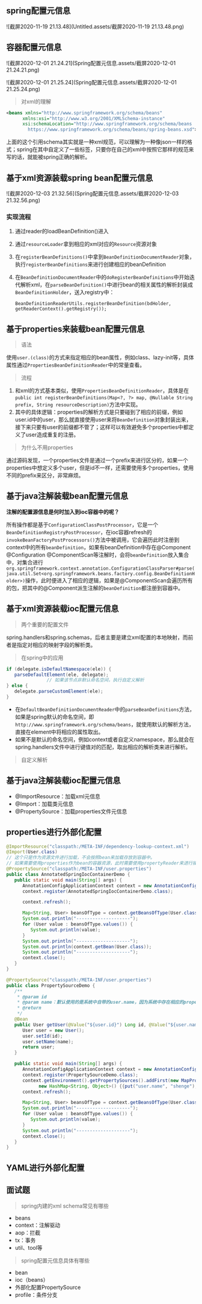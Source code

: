 

## spring配置元信息

![截屏2020-11-19 21.13.48](Untitled.assets/截屏2020-11-19 21.13.48.png)



## 容器配置元信息

![截屏2020-12-01 21.24.21](Spring配置元信息.assets/截屏2020-12-01 21.24.21.png)

![截屏2020-12-01 21.25.24](Spring配置元信息.assets/截屏2020-12-01 21.25.24.png)

> 对xml的理解

```xml
<beans xmlns="http://www.springframework.org/schema/beans"
      xmlns:xsi="http://www.w3.org/2001/XMLSchema-instance"
      xsi:schemaLocation="http://www.springframework.org/schema/beans
        https://www.springframework.org/schema/beans/spring-beans.xsd">
```

上面的这个引用schema其实就是一种xml规范，可以理解为一种像json一样的格式；spring在其中自定义了一些标签，只要你在自己的xml中按照它那样的规范来写的话，就能被spring正确的解析。

## 基于xml资源装载spring bean配置元信息

![截屏2020-12-03 21.32.56](Spring配置元信息.assets/截屏2020-12-03 21.32.56.png)

### 实现流程

1. 通过reader的loadBeanDefinition()进入

2. 通过`resourceLoader`拿到相应的xml对应的`Resource`资源对象

3. 在`registerBeanDefinitions()`中拿到`BeanDefinitionDocumentReader`对象，执行`registerBeanDefinitions`来进行创建相应的beanDefinition

4. 在`BeanDefinitionDocumentReader`中的`doRegisterBeanDefinitions`中开始迭代解析xml，在`parseBeanDefinition()`中进行bean的相关属性的解析封装成`BeanDefinitionHolder`，送入registry中：

   `BeanDefinitionReaderUtils.registerBeanDefinition(bdHolder, getReaderContext().getRegistry());`

## 基于properties来装载bean配置元信息

> 语法

使用`user.(class)`的方式来指定相应的bean属性，例如class、lazy-init等，具体属性通过`PropertiesBeanDefinitionReader`中的常量查看。

> 流程

1. 和xml的方式基本类似，使用`PropertiesBeanDefinitionReader`，具体是在`public int registerBeanDefinitions(Map<?, ?> map, @Nullable String prefix, String resourceDescription)`方法中实现。
2. 其中的具体逻辑：properties的解析方式是只要碰到了相应的前缀，例如user.id中的user，那么就直接使用user来将`BeanDefinition`对象封装出来，接下来只要有user的前缀都不管了；这样可以有效避免多个properties中都定义了user造成重复的注册。

> 为什么不用properties

通过源码发现，一个properties文件是通过一个prefix来进行区分的，如果一个properties中想定义多个user，但是id不一样，还需要使用多个properties，使用不同的prefix来区分，非常麻烦。



## 基于java注解装载bean配置元信息

**注解的配置源信息是何时加入到ioc容器中的呢？**

所有操作都是基于`ConfigurationClassPostProcessor`，它是一个`BeanDefinitionRegistryPostProcessor`，在ioc容器refresh的`invokeBeanFactoryPostProcessors()`方法中被调用，它会遍历此时注册到context中的所有`beanDefinition`，如果有beanDefinition中存在@Component @Configuration @ComponentScan等注解时，会将`beanDefinition`放入集合中，对集合进行`org.springframework.context.annotation.ConfigurationClassParser#parse(java.util.Set<org.springframework.beans.factory.config.BeanDefinitionHolder>)`操作，此时便进入了相应的逻辑，如果是@ComponentScan会遍历所有的包，把其中的@Component派生注解的`beanDefinition`都注册到容器中。





## 基于xml资源装载ioc配置元信息

> 两个重要的配置文件

spring.handlers和spring.schemas，后者主要是建立xml配置的本地映射，而前者是指定对相应的映射字段的解析类。

> 在spring中的应用

```java
if (delegate.isDefaultNamespace(ele)) {
   parseDefaultElement(ele, delegate);
               // 如果该节点非默认命名空间，执行自定义解析
} else {
   delegate.parseCustomElement(ele);
}
```

- 在`DefaultBeanDefinitionDocumentReader`中的`parseBeanDefinitions`方法，如果是spring默认的命名空间，即`http://www.springframework.org/schema/beans`，就使用默认的解析方法，直接在element中将相应的属性取出。
- 如果不是默认的命名空间，例如context或者自定义namespace，那么就会在spring.handlers文件中进行键值对的匹配，取出相应的解析类来进行解析。



> 自定义解析

## 基于java注解装载ioc配置元信息

- @ImportResource：加载xml元信息
- @Import：加载类元信息
- @PropertySource：加载properties文件元信息

## properties进行外部化配置

```java
@ImportResource("classpath:/META-INF/dependency-lookup-context.xml")
@Import(User.class)
// 这个只是作为资源文件进行加载，不会按照bean来加载存放到容器中。
// 如果需要使用properties作为bean的容器资源，此时需要使用propertyReader来进行操作
@PropertySource("classpath:/META-INF/user.properties")
public class AnnotatedSpringIocContainerDemo {
   public static void main(String[] args) {
      AnnotationConfigApplicationContext context = new AnnotationConfigApplicationContext();
      context.register(AnnotatedSpringIocContainerDemo.class);

      context.refresh();

      Map<String, User> beansOfType = context.getBeansOfType(User.class);
      System.out.println("--------------------");
      for (User value : beansOfType.values()) {
         System.out.println(value);
      }
      System.out.println("--------------------");
      System.out.println(context.getBean(User.class));
      System.out.println("--------------------");
      context.close();
   }
}

```

```java
@PropertySource("classpath:/META-INF/user.properties")
public class PropertySourceDemo {
   /**
    * @param id
    * @param name：默认使用的是系统中自带的user.name，因为系统中存在相应的properties资源，如果需要修改成自己的则需要在链表前面链上相应的properties
    * @return
    */
   @Bean
   public User getUser(@Value("${user.id}") Long id, @Value("${user.name}") String name) {
      User user = new User();
      user.setId(id);
      user.setName(name);
      return user;
   }

   public static void main(String[] args) {
      AnnotationConfigApplicationContext context = new AnnotationConfigApplicationContext();
      context.register(PropertySourceDemo.class);
      context.getEnvironment().getPropertySources().addFirst(new MapPropertySource("first-property-source",
            new HashMap<String, Object>() {{put("user.name", "shenge");}}));
      context.refresh();

      Map<String, User> beansOfType = context.getBeansOfType(User.class);
      System.out.println("--------------------");
      for (User value : beansOfType.values()) {
         System.out.println(value);
      }
      System.out.println("--------------------");
      context.close();
   }
}
```

## YAML进行外部化配置

## 面试题

> spring内建的xml schema常见有哪些

- beans
- context：注解驱动
- aop：拦截
- tx：事务
- util、tool等

> spring配置元信息具体有哪些

- bean
- ioc（beans）
- 外部化配置PropertySource
- profile：条件分支































































